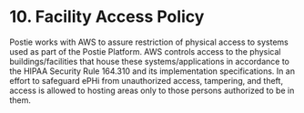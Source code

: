 # 10. Facility Access Policy

Postie works with AWS to assure restriction of physical access to systems used as part of the Postie Platform. AWS controls access to the physical buildings/facilities that house these systems/applications in accordance to the HIPAA Security Rule 164.310 and its implementation specifications. In an effort to safeguard ePHi from unauthorized access, tampering, and theft, access is allowed to hosting areas only to those persons authorized to be in them.

